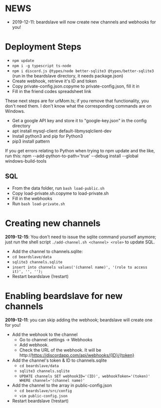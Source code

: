 # NEWS

-   2019-12-11: beardslave will now create new channels and webhooks for you!

# Deployment Steps

-   `npm update`
-   `npm i -g typescript ts-node`
-   `npm i discord.js @types/node better-sqlite3 @types/better-sqlite3` (run in the beardslave directory, it needs package.json)
-   Create webhook, retrieve it's ID and token
-   Copy private-config.json.copyme to private-config.json, fill it in
-   Fill in the friend codes spreadsheet link

These next steps are for urMom.ts; if you remove that functionality, you don't need them. I don't know what the corresponding commands are on Windows.

-   Get a google API key and store it to "google-key.json" in the config directory
-   apt install mysql-client default-libmysqlclient-dev
-   Install python3 and pip for Python3
-   pip3 install pattern

If you get errors relating to Python when trying to npm update and the like, run this:
npm --add-python-to-path='true' --debug install --global windows-build-tools

## SQL

-   From the data folder, run `bash load-public.sh`
-   Copy load-private.sh.copyme to load-private.sh
-   Fill in the webhooks
-   Run `bash load-private.sh`

# Creating new channels

**2019-12-15**: You don't need to issue the sqlite command yourself anymore; just run the shell script `./add-channel.sh <channel> <role>` to update SQL.

-   Add the channel to channels.sqlite:
-   `cd beardslave/data`
-   `sqlite3 channels.sqlite`
-   `insert into channels values('(channel name)', '(role to access it)', '', '');`
-   Restart beardslave (!restart)

# Enabling beardslave for new channels

**2019-12-11**: you can skip adding the webhook; beardslave will create one for you!

-   Add the webhook to the channel
    -   Go to channel settings -> Webhooks
    -   Add webhook.
    -   Check the URL of the webhook. It will be http://https://discordapp.com/api/webhooks/{ID}/{token}
-   Add the channel's token & ID to channels.sqlite
    -   `cd beardslave/data`
    -   `sqlite3 channels.sqlite`
    -   `UPDATE channels SET webhookID='(ID)', webhookToken='(token)' WHERE channel='(channel name)'`
-   Add the channel to the array in public-config.json
    -   `cd beardslave/src/config`
    -   `vim public-config.json`
-   Restart beardslave (!restart)
